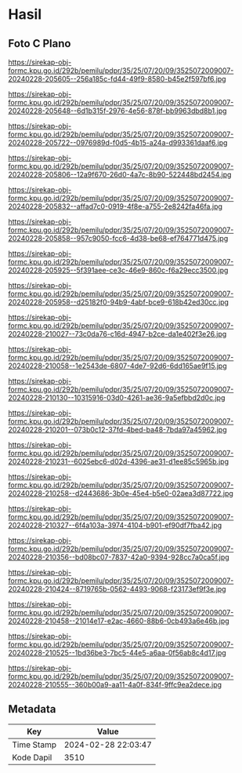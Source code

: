 # Hasil

## Foto C Plano

https://sirekap-obj-formc.kpu.go.id/292b/pemilu/pdpr/35/25/07/20/09/3525072009007-20240228-205605--256a185c-fd44-49f9-8580-b45e2f597bf6.jpg

https://sirekap-obj-formc.kpu.go.id/292b/pemilu/pdpr/35/25/07/20/09/3525072009007-20240228-205648--6d1b315f-2976-4e56-878f-bb9963dbd8b1.jpg

https://sirekap-obj-formc.kpu.go.id/292b/pemilu/pdpr/35/25/07/20/09/3525072009007-20240228-205722--0976989d-f0d5-4b15-a24a-d993361daaf6.jpg

https://sirekap-obj-formc.kpu.go.id/292b/pemilu/pdpr/35/25/07/20/09/3525072009007-20240228-205806--12a9f670-26d0-4a7c-8b90-522448bd2454.jpg

https://sirekap-obj-formc.kpu.go.id/292b/pemilu/pdpr/35/25/07/20/09/3525072009007-20240228-205832--affad7c0-0919-4f8e-a755-2e8242fa46fa.jpg

https://sirekap-obj-formc.kpu.go.id/292b/pemilu/pdpr/35/25/07/20/09/3525072009007-20240228-205858--957c9050-fcc6-4d38-be68-ef764771d475.jpg

https://sirekap-obj-formc.kpu.go.id/292b/pemilu/pdpr/35/25/07/20/09/3525072009007-20240228-205925--5f391aee-ce3c-46e9-860c-f6a29ecc3500.jpg

https://sirekap-obj-formc.kpu.go.id/292b/pemilu/pdpr/35/25/07/20/09/3525072009007-20240228-205958--d25182f0-94b9-4abf-bce9-618b42ed30cc.jpg

https://sirekap-obj-formc.kpu.go.id/292b/pemilu/pdpr/35/25/07/20/09/3525072009007-20240228-210027--73c0da76-c16d-4947-b2ce-da1e402f3e26.jpg

https://sirekap-obj-formc.kpu.go.id/292b/pemilu/pdpr/35/25/07/20/09/3525072009007-20240228-210058--1e2543de-6807-4de7-92d6-6dd165ae9f15.jpg

https://sirekap-obj-formc.kpu.go.id/292b/pemilu/pdpr/35/25/07/20/09/3525072009007-20240228-210130--10315916-03d0-4261-ae36-9a5efbbd2d0c.jpg

https://sirekap-obj-formc.kpu.go.id/292b/pemilu/pdpr/35/25/07/20/09/3525072009007-20240228-210201--073b0c12-37fd-4bed-ba48-7bda97a45962.jpg

https://sirekap-obj-formc.kpu.go.id/292b/pemilu/pdpr/35/25/07/20/09/3525072009007-20240228-210231--6025ebc6-d02d-4396-ae31-d1ee85c5965b.jpg

https://sirekap-obj-formc.kpu.go.id/292b/pemilu/pdpr/35/25/07/20/09/3525072009007-20240228-210258--d2443686-3b0e-45e4-b5e0-02aea3d87722.jpg

https://sirekap-obj-formc.kpu.go.id/292b/pemilu/pdpr/35/25/07/20/09/3525072009007-20240228-210327--6f4a103a-3974-4104-b901-ef90df7fba42.jpg

https://sirekap-obj-formc.kpu.go.id/292b/pemilu/pdpr/35/25/07/20/09/3525072009007-20240228-210356--bd08bc07-7837-42a0-9394-928cc7a0ca5f.jpg

https://sirekap-obj-formc.kpu.go.id/292b/pemilu/pdpr/35/25/07/20/09/3525072009007-20240228-210424--8719765b-0562-4493-9068-f23173ef9f3e.jpg

https://sirekap-obj-formc.kpu.go.id/292b/pemilu/pdpr/35/25/07/20/09/3525072009007-20240228-210458--21014e17-e2ac-4660-88b6-0cb493a6e46b.jpg

https://sirekap-obj-formc.kpu.go.id/292b/pemilu/pdpr/35/25/07/20/09/3525072009007-20240228-210525--1bd36be3-7bc5-44e5-a6aa-0f56ab8c4d17.jpg

https://sirekap-obj-formc.kpu.go.id/292b/pemilu/pdpr/35/25/07/20/09/3525072009007-20240228-210555--360b00a9-aa11-4a0f-834f-9ffc9ea2dece.jpg


## Metadata

| Key        | Value               |
| ---------- | ------------------- |
| Time Stamp | 2024-02-28 22:03:47 |
| Kode Dapil | 3510                |



